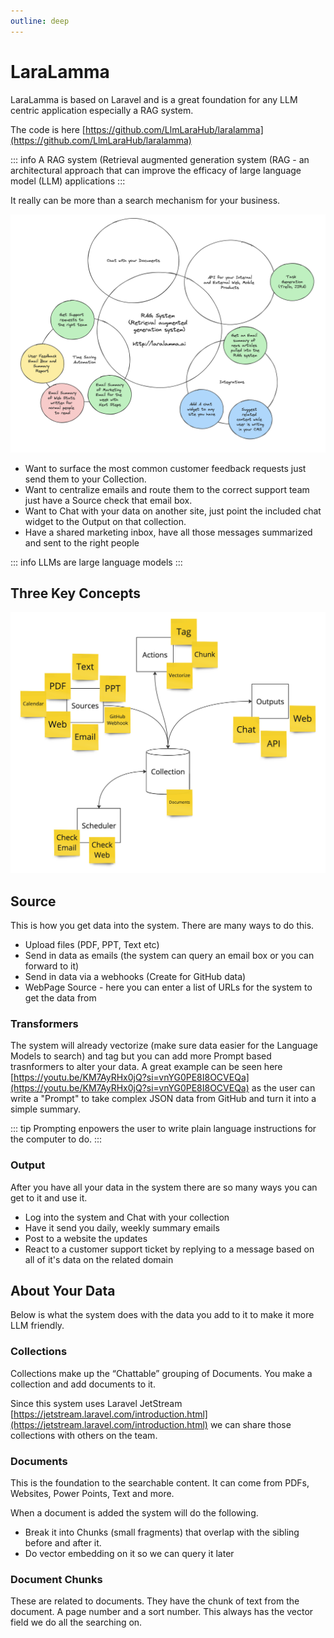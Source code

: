 ```yaml
---
outline: deep
---
```


# LaraLamma

LaraLamma is based on Laravel and is a great foundation for any LLM centric application
especially a RAG system.

The code is here [https://github.com/LlmLaraHub/laralamma](https://github.com/LlmLaraHub/laralamma)


::: info
A RAG system (Retrieval augmented generation system (RAG - an architectural approach that can improve the efficacy of large language model (LLM) applications
:::

It really can be more than a search mechanism for your business.

![](images/more.png)


  * Want to surface the most common customer feedback requests just send them to your Collection.
  * Want to centralize emails and route them to the correct support team just have a Source check that email box.
  * Want to Chat with your data on another site, just point the included chat widget to the Output on that collection.
  * Have a shared marketing inbox, have all those messages summarized and sent to the right people


::: info
LLMs are large language models
:::


## Three Key Concepts 

![](images/overview.jpg)

## Source

This is how you get data into the system. There are many ways to do this. 

  * Upload files (PDF, PPT, Text etc)
  * Send in data as emails (the system can query an email box or you can forward to it)
  * Send in data via a webhooks (Create for GitHub data)
  * WebPage Source - here you can enter a list of URLs for the system to get the data from


### Transformers 

The system will already vectorize (make sure data easier for the Language Models to search) and tag but you can add more Prompt based trasnformers to alter your data. A great example can be seen here [https://youtu.be/KM7AyRHx0jQ?si=vnYG0PE8I8OCVEQa](https://youtu.be/KM7AyRHx0jQ?si=vnYG0PE8I8OCVEQa) as the user can write a "Prompt" to take complex JSON data from GitHub and turn it into a simple summary.

::: tip
Prompting enpowers the user to write plain language instructions for the computer to do.
:::

### Output

After you have all your data in the system there are so many ways you can get to it and use it.
  * Log into the system and Chat with your collection
  * Have it send you daily, weekly summary emails
  * Post to a website the updates
  * React to a customer support ticket by replying to a message based on all of it's data on the related domain

## About Your Data

Below is what the system does with the data you add to it to make it more LLM friendly.

### Collections

Collections make up the “Chattable” grouping of Documents. You make a collection and add documents to it.

Since this system uses Laravel JetStream [https://jetstream.laravel.com/introduction.html](https://jetstream.laravel.com/introduction.html) we can share those collections with others on the team.

### Documents

This is the foundation to the searchable content. It can come from PDFs, Websites, Power Points, Text and more.

When a document is added the system will do the following.

  * Break it into Chunks (small fragments) that overlap with the sibling before and after it.
  * Do vector embedding on it so we can query it later


### Document Chunks

These are related to documents. They have the chunk of text from the document. A page number and a sort number. This always has the vector field we do all the searching on.


